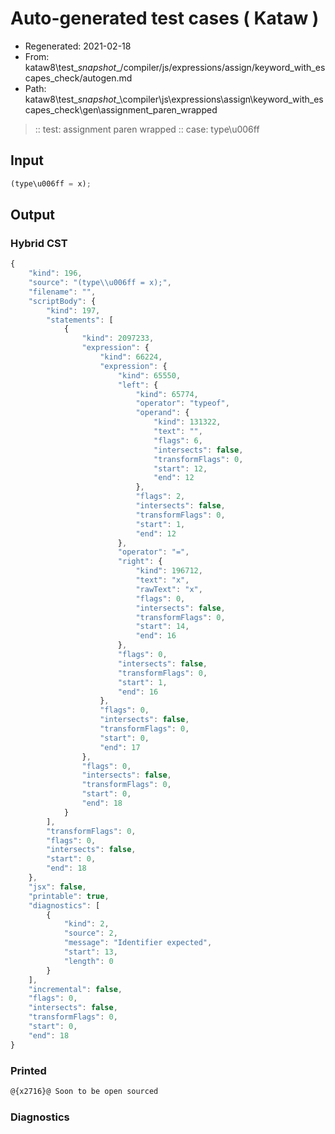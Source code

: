 # Auto-generated test cases ( Kataw )
- Regenerated: 2021-02-18
- From: kataw8\test\__snapshot__/compiler/js/expressions/assign/keyword_with_escapes_check/autogen.md
- Path: kataw8\test\__snapshot__\compiler\js\expressions\assign\keyword_with_escapes_check\gen\assignment_paren_wrapped
> :: test: assignment paren wrapped
> :: case: type\u006ff
## Input

`````js
(type\u006ff = x);
`````

## Output


### Hybrid CST


```javascript
{
    "kind": 196,
    "source": "(type\\u006ff = x);",
    "filename": "",
    "scriptBody": {
        "kind": 197,
        "statements": [
            {
                "kind": 2097233,
                "expression": {
                    "kind": 66224,
                    "expression": {
                        "kind": 65550,
                        "left": {
                            "kind": 65774,
                            "operator": "typeof",
                            "operand": {
                                "kind": 131322,
                                "text": "",
                                "flags": 6,
                                "intersects": false,
                                "transformFlags": 0,
                                "start": 12,
                                "end": 12
                            },
                            "flags": 2,
                            "intersects": false,
                            "transformFlags": 0,
                            "start": 1,
                            "end": 12
                        },
                        "operator": "=",
                        "right": {
                            "kind": 196712,
                            "text": "x",
                            "rawText": "x",
                            "flags": 0,
                            "intersects": false,
                            "transformFlags": 0,
                            "start": 14,
                            "end": 16
                        },
                        "flags": 0,
                        "intersects": false,
                        "transformFlags": 0,
                        "start": 1,
                        "end": 16
                    },
                    "flags": 0,
                    "intersects": false,
                    "transformFlags": 0,
                    "start": 0,
                    "end": 17
                },
                "flags": 0,
                "intersects": false,
                "transformFlags": 0,
                "start": 0,
                "end": 18
            }
        ],
        "transformFlags": 0,
        "flags": 0,
        "intersects": false,
        "start": 0,
        "end": 18
    },
    "jsx": false,
    "printable": true,
    "diagnostics": [
        {
            "kind": 2,
            "source": 2,
            "message": "Identifier expected",
            "start": 13,
            "length": 0
        }
    ],
    "incremental": false,
    "flags": 0,
    "intersects": false,
    "transformFlags": 0,
    "start": 0,
    "end": 18
}
```

### Printed


```javascript
@{x2716}@ Soon to be open sourced
```

### Diagnostics


```javascript

```

